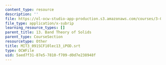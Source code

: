 ```yaml
---
content_type: resource
description: ''
file: https://ol-ocw-studio-app-production.s3.amazonaws.com/courses/3-091sc-introduction-to-solid-state-chemistry-fall-2010/5aed7f3187e57810f709d0d7e238948f_MIT3_091SCF10lec13_iPOD.srt
file_type: application/x-subrip
learning_resource_types: []
parent_title: 13. Band Theory of Solids
parent_type: CourseSection
resourcetype: Other
title: MIT3_091SCF10lec13_iPOD.srt
type: OCWFile
uid: 5aed7f31-87e5-7810-f709-d0d7e238948f
---
```

